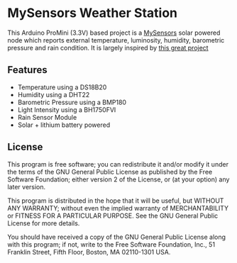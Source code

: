 # MySensors Weather Station

This Arduino ProMini (3.3V) based project is a [MySensors](https://www.mysensors.org/) solar powered node which reports external temperature, luminosity, humidity, barometric pressure and rain condition. 
It is largely inspired by [this great project](https://forum.mysensors.org/topic/841/solar-powered-mini-weather-station)


## Features

- Temperature using a DS18B20
- Humidity using a DHT22
- Barometric Pressure using a BMP180
- Light Intensity  using a BH1750FVI
- Rain Sensor Module
- Solar + lithium battery powered


## License

This program is free software; you can redistribute it and/or modify it under the terms of the GNU General Public License as published by the Free Software Foundation; either version 2 of the License, or (at your option) any later version.

This program is distributed in the hope that it will be useful, but WITHOUT ANY WARRANTY; without even the implied warranty of MERCHANTABILITY or FITNESS FOR A PARTICULAR PURPOSE.  See the GNU General Public License for more details.

You should have received a copy of the GNU General Public License along with this program; if not, write to the Free Software Foundation, Inc., 51 Franklin Street, Fifth Floor, Boston, MA 02110-1301 USA.
